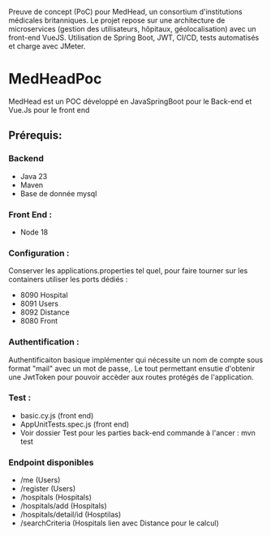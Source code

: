  Preuve de concept (PoC) pour MedHead, un consortium d'institutions médicales britanniques. Le projet repose sur une architecture de microservices (gestion des utilisateurs, hôpitaux, géolocalisation) avec un front-end VueJS. Utilisation de Spring Boot, JWT, CI/CD, tests automatisés et charge avec JMeter. 

 # MedHeadPoc

MedHead est un POC développé en JavaSpringBoot pour le Back-end et Vue.Js pour le front end 

## Prérequis: 

### Backend

- Java 23
- Maven
- Base de donnée mysql



### Front End : 

- Node 18  

### Configuration : 

Conserver les applications.properties tel quel, pour faire tourner sur les containers utiliser les ports dédiés : 

- 8090 Hospital 
- 8091 Users
- 8092 Distance
- 8080 Front  

### Authentification :  

Authentificaiton basique implémenter qui nécessite un nom de compte sous format "mail" avec un mot de passe,. Le tout permettant ensutie d'obtenir  une JwtToken pour pouvoir accèder aux routes protégés de l'application.  

### Test :   

- basic.cy.js (front end) 
- AppUnitTests.spec.js (front end) 
- Voir dossier Test pour les parties back-end commande à l'ancer : mvn test 

### Endpoint disponibles

- /me (Users) 
- /register (Users) 
- /hospitals (Hospitals) 
- /hospitals/add (Hospitals) 
- /hospitals/detail/id (Hosptilas) 
- /searchCriteria (Hospitals lien avec Distance pour le calcul)

